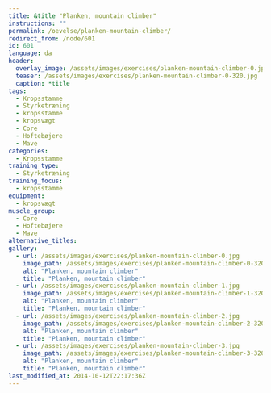 ```yaml
---
title: &title "Planken, mountain climber"
instructions: ""
permalink: /oevelse/planken-mountain-climber/
redirect_from: /node/601
id: 601
language: da
header:
  overlay_image: /assets/images/exercises/planken-mountain-climber-0.jpg
  teaser: /assets/images/exercises/planken-mountain-climber-0-320.jpg
  caption: *title
tags:
  - Kropsstamme
  - Styrketræning
  - kropsstamme
  - kropsvægt
  - Core
  - Hoftebøjere
  - Mave
categories:
  - Kropsstamme
training_type: 
  - Styrketræning
training_focus: 
  - kropsstamme
equipment:
  - kropsvægt
muscle_group:
  - Core
  - Hoftebøjere
  - Mave
alternative_titles:
gallery:
  - url: /assets/images/exercises/planken-mountain-climber-0.jpg
    image_path: /assets/images/exercises/planken-mountain-climber-0-320.jpg
    alt: "Planken, mountain climber"
    title: "Planken, mountain climber"
  - url: /assets/images/exercises/planken-mountain-climber-1.jpg
    image_path: /assets/images/exercises/planken-mountain-climber-1-320.jpg
    alt: "Planken, mountain climber"
    title: "Planken, mountain climber"
  - url: /assets/images/exercises/planken-mountain-climber-2.jpg
    image_path: /assets/images/exercises/planken-mountain-climber-2-320.jpg
    alt: "Planken, mountain climber"
    title: "Planken, mountain climber"
  - url: /assets/images/exercises/planken-mountain-climber-3.jpg
    image_path: /assets/images/exercises/planken-mountain-climber-3-320.jpg
    alt: "Planken, mountain climber"
    title: "Planken, mountain climber"
last_modified_at: 2014-10-12T22:17:36Z
---
```

